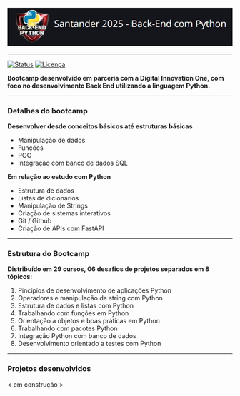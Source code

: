 ![BOOTCAMP SANTANDER](/images/logo_bootcamp.jpg)

---
[![Status](https://img.shields.io/badge/status-desenvolvimento-yellow)](https://github.com/SEU_USUARIO/SEU_REPOSITORIO)
[![Licença](https://img.shields.io/badge/licença-MIT-blue)](https://github.com/SEU_USUARIO/SEU_REPOSITORIO/blob/main/LICENSE)

**Bootcamp desenvolvido em parceria com a Digital Innovation One, com foco no desenvolvimento Back End utilizando a linguagem Python.**
</br>

---
### Detalhes do bootcamp

**Desenvolver desde conceitos básicos até estruturas básicas**
- Manipulação de dados
- Funções
- POO
- Integração com banco de dados SQL

**Em relação ao estudo com Python**
- Estrutura de dados
- Listas de dicionários
- Manipulação de Strings
- Criação de sistemas interativos
- Git / Github
- Criação de APIs com FastAPI

---
### Estrutura do Bootcamp

**Distribuído em 29 cursos, 06 desafios de projetos separados em 8 tópicos:**

1. Pincípíos de desenvolvimento de aplicações Python
2. Operadores e manipulação de string com Python
3. Estrutura de dados e listas com Python
4. Trabalhando com funções em Python
5. Orientação a objetos e boas práticas em Python
6. Trabalhando com pacotes Python
7. Integração Python com banco de dados
8. Desenvolvimento  orientado a testes com Python

---
### Projetos desenvolvidos

< em construção >